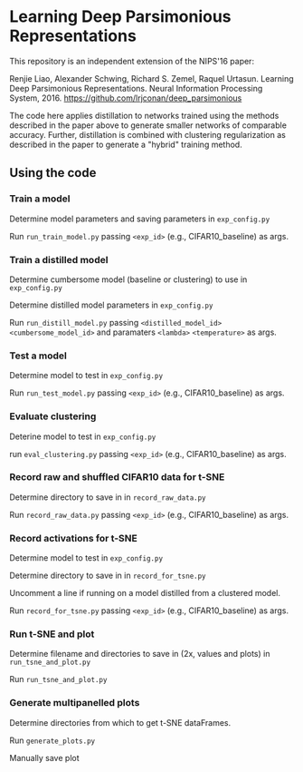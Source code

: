 # Learning Deep Parsimonious Representations

This repository is an independent extension of the NIPS'16 paper:

Renjie Liao, Alexander Schwing, Richard S. Zemel, Raquel Urtasun. Learning Deep Parsimonious Representations. Neural Information Processing System, 2016. https://github.com/lrjconan/deep_parsimonious

The code here applies distillation to networks trained using the methods described in the paper above to generate smaller networks of comparable accuracy. Further, distillation is combined with clustering regularization as described in the paper to generate a "hybrid" training method.

## Using the code
### Train a model
  Determine model parameters and saving parameters in `exp_config.py`

  Run `run_train_model.py` passing `<exp_id>` (e.g., CIFAR10_baseline) as args.

### Train a distilled model
  Determine cumbersome model (baseline or clustering) to use in `exp_config.py`

  Determine distilled model parameters in `exp_config.py`

  Run `run_distill_model.py` passing `<distilled_model_id>` `<cumbersome_model_id>` and paramaters `<lambda>` `<temperature>` as args.

### Test a model
  Determine model to test in `exp_config.py`

  Run `run_test_model.py` passing `<exp_id>` (e.g., CIFAR10_baseline) as args.

### Evaluate clustering
  Deterine model to test in `exp_config.py`

  run `eval_clustering.py` passing `<exp_id>` (e.g., CIFAR10_baseline) as args.

### Record raw and shuffled CIFAR10 data for t-SNE
  Determine directory to save in in `record_raw_data.py`

  Run `record_raw_data.py` passing `<exp_id>` (e.g., CIFAR10_baseline) as args.

### Record activations for t-SNE
  Determine model to test in `exp_config.py`

  Determine directory to save in in `record_for_tsne.py`

  Uncomment a line if running on a model distilled from a clustered model.

  Run `record_for_tsne.py` passing `<exp_id>` (e.g., CIFAR10_baseline) as args.

### Run t-SNE and plot
  Determine filename and directories to save in (2x, values and plots) in `run_tsne_and_plot.py`

  Run `run_tsne_and_plot.py`

### Generate multipanelled plots
  Determine directories from which to get t-SNE dataFrames.

  Run `generate_plots.py`
  
  Manually save plot
